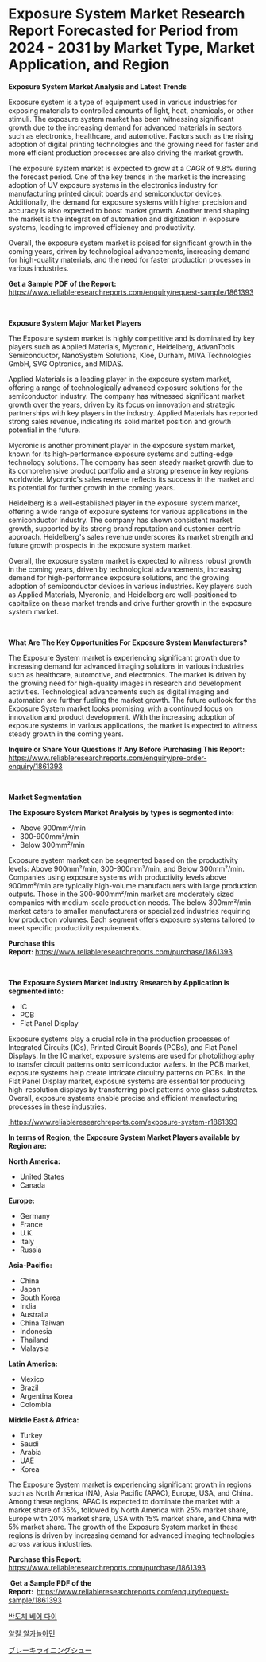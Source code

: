 <p><h1>Exposure System Market Research Report Forecasted for Period from 2024 -  2031 by Market Type, Market Application, and Region</h1></p><p><strong>Exposure System Market Analysis and Latest Trends</strong></p>
<p><p>Exposure system is a type of equipment used in various industries for exposing materials to controlled amounts of light, heat, chemicals, or other stimuli. The exposure system market has been witnessing significant growth due to the increasing demand for advanced materials in sectors such as electronics, healthcare, and automotive. Factors such as the rising adoption of digital printing technologies and the growing need for faster and more efficient production processes are also driving the market growth.</p><p>The exposure system market is expected to grow at a CAGR of 9.8% during the forecast period. One of the key trends in the market is the increasing adoption of UV exposure systems in the electronics industry for manufacturing printed circuit boards and semiconductor devices. Additionally, the demand for exposure systems with higher precision and accuracy is also expected to boost market growth. Another trend shaping the market is the integration of automation and digitization in exposure systems, leading to improved efficiency and productivity.</p><p>Overall, the exposure system market is poised for significant growth in the coming years, driven by technological advancements, increasing demand for high-quality materials, and the need for faster production processes in various industries.</p></p>
<p><strong>Get a Sample PDF of the Report:&nbsp;</strong> <a href="https://www.reliableresearchreports.com/enquiry/request-sample/1861393">https://www.reliableresearchreports.com/enquiry/request-sample/1861393</a></p>
<p>&nbsp;</p>
<p><strong>Exposure System Major Market Players</strong></p>
<p><p>The Exposure system market is highly competitive and is dominated by key players such as Applied Materials, Mycronic, Heidelberg, AdvanTools Semiconductor, NanoSystem Solutions, Kloé, Durham, MIVA Technologies GmbH, SVG Optronics, and MIDAS. </p><p>Applied Materials is a leading player in the exposure system market, offering a range of technologically advanced exposure solutions for the semiconductor industry. The company has witnessed significant market growth over the years, driven by its focus on innovation and strategic partnerships with key players in the industry. Applied Materials has reported strong sales revenue, indicating its solid market position and growth potential in the future.</p><p>Mycronic is another prominent player in the exposure system market, known for its high-performance exposure systems and cutting-edge technology solutions. The company has seen steady market growth due to its comprehensive product portfolio and a strong presence in key regions worldwide. Mycronic's sales revenue reflects its success in the market and its potential for further growth in the coming years.</p><p>Heidelberg is a well-established player in the exposure system market, offering a wide range of exposure systems for various applications in the semiconductor industry. The company has shown consistent market growth, supported by its strong brand reputation and customer-centric approach. Heidelberg's sales revenue underscores its market strength and future growth prospects in the exposure system market.</p><p>Overall, the exposure system market is expected to witness robust growth in the coming years, driven by technological advancements, increasing demand for high-performance exposure solutions, and the growing adoption of semiconductor devices in various industries. Key players such as Applied Materials, Mycronic, and Heidelberg are well-positioned to capitalize on these market trends and drive further growth in the exposure system market.</p></p>
<p>&nbsp;</p>
<p><strong>What Are The Key Opportunities For Exposure System Manufacturers?</strong></p>
<p><p>The Exposure System market is experiencing significant growth due to increasing demand for advanced imaging solutions in various industries such as healthcare, automotive, and electronics. The market is driven by the growing need for high-quality images in research and development activities. Technological advancements such as digital imaging and automation are further fueling the market growth. The future outlook for the Exposure System market looks promising, with a continued focus on innovation and product development. With the increasing adoption of exposure systems in various applications, the market is expected to witness steady growth in the coming years.</p></p>
<p><strong>Inquire or Share Your Questions If Any Before Purchasing This Report:</strong> <a href="https://www.reliableresearchreports.com/enquiry/pre-order-enquiry/1861393">https://www.reliableresearchreports.com/enquiry/pre-order-enquiry/1861393</a></p>
<p>&nbsp;</p>
<p><strong>Market Segmentation</strong></p>
<p><strong>The Exposure System Market Analysis by types is segmented into:</strong></p>
<p><ul><li>Above 900mm²/min</li><li>300-900mm²/min</li><li>Below 300mm²/min</li></ul></p>
<p><p>Exposure system market can be segmented based on the productivity levels: Above 900mm²/min, 300-900mm²/min, and Below 300mm²/min. Companies using exposure systems with productivity levels above 900mm²/min are typically high-volume manufacturers with large production outputs. Those in the 300-900mm²/min market are moderately sized companies with medium-scale production needs. The below 300mm²/min market caters to smaller manufacturers or specialized industries requiring low production volumes. Each segment offers exposure systems tailored to meet specific productivity requirements.</p></p>
<p><strong>Purchase this Report:&nbsp;</strong><a href="https://www.reliableresearchreports.com/purchase/1861393">https://www.reliableresearchreports.com/purchase/1861393</a></p>
<p>&nbsp;</p>
<p><strong>The Exposure System Market Industry Research by Application is segmented into:</strong></p>
<p><ul><li>IC</li><li>PCB</li><li>Flat Panel Display</li></ul></p>
<p><p>Exposure systems play a crucial role in the production processes of Integrated Circuits (ICs), Printed Circuit Boards (PCBs), and Flat Panel Displays. In the IC market, exposure systems are used for photolithography to transfer circuit patterns onto semiconductor wafers. In the PCB market, exposure systems help create intricate circuitry patterns on PCBs. In the Flat Panel Display market, exposure systems are essential for producing high-resolution displays by transferring pixel patterns onto glass substrates. Overall, exposure systems enable precise and efficient manufacturing processes in these industries.</p></p>
<p><a href="https://www.reliableresearchreports.com/exposure-system-r1861393">&nbsp;https://www.reliableresearchreports.com/exposure-system-r1861393</a></p>
<p><strong>In terms of Region, the Exposure System Market Players available by Region are:</strong></p>
<p>
    <p> <strong> North America: </strong>
        <ul>
            <li>United States</li>
            <li>Canada</li>
        </ul>
        </p> 
    <p> <strong> Europe: </strong>
        <ul>
            <li>Germany</li>
            <li>France</li>
            <li>U.K.</li>
            <li>Italy</li>
            <li>Russia</li>
        </ul>
        </p> 
    <p> <strong> Asia-Pacific: </strong>
        <ul>
            <li>China</li>
            <li>Japan</li>
            <li>South Korea</li>
            <li>India</li>
            <li>Australia</li>
            <li>China Taiwan</li>
            <li>Indonesia</li>
            <li>Thailand</li>
            <li>Malaysia</li>
        </ul>
        </p> 
    <p> <strong> Latin America: </strong>
        <ul>
            <li>Mexico</li>
            <li>Brazil</li>
            <li>Argentina Korea</li>
            <li>Colombia</li>
        </ul>
        </p> 
    <p> <strong> Middle East & Africa: </strong>
        <ul>
            <li>Turkey</li>
            <li>Saudi</li>
            <li>Arabia</li>
            <li>UAE</li>
            <li>Korea</li>
        </ul>
    </p>
    </p>
<p><p>The Exposure System market is experiencing significant growth in regions such as North America (NA), Asia Pacific (APAC), Europe, USA, and China. Among these regions, APAC is expected to dominate the market with a market share of 35%, followed by North America with 25% market share, Europe with 20% market share, USA with 15% market share, and China with 5% market share. The growth of the Exposure System market in these regions is driven by increasing demand for advanced imaging technologies across various industries.</p></p>
<p><strong>Purchase this Report: </strong><a href="https://www.reliableresearchreports.com/purchase/1861393">https://www.reliableresearchreports.com/purchase/1861393</a></p>
<p>&nbsp;<strong>Get a Sample PDF of the Report:&nbsp;&nbsp;</strong><a href="https://www.reliableresearchreports.com/enquiry/request-sample/1861393">https://www.reliableresearchreports.com/enquiry/request-sample/1861393</a></p>
<p><strong></strong></p>
<p><p><a href="https://medium.com/@bruceabernathy2022/%EB%B0%98%EB%8F%84%EC%B2%B4-%EB%B2%A0%EC%96%B4-%EB%8B%A4%EC%9D%B4-%EC%8B%9C%EC%9E%A5-%EA%B7%9C%EB%AA%A8%EB%8A%94-%EA%B8%80%EB%A1%9C%EB%B2%8C-%EC%82%B0%EC%97%85%EC%97%90%EC%84%9C-%EC%B5%9C%EC%A0%81%EC%9D%98-%EB%A7%88%EC%BC%80%ED%8C%85-%EC%B1%84%EB%84%90%EC%9D%84-%EB%82%98%ED%83%80%EB%83%85%EB%8B%88%EB%8B%A4-50de50794bc2">반도체 베어 다이</a></p><p><a href="https://medium.com/@matthiasdkins856/%EC%95%8C%ED%82%AC-%EC%95%8C%EC%B9%B4%EC%98%AC%EC%95%84%EB%AF%BC-%EC%8B%9C%EC%9E%A5-%EC%84%B1%EA%B3%B5%EC%A0%81%EC%9D%B8-%EB%B9%84%EC%A6%88%EB%8B%88%EC%8A%A4-%EC%A0%84%EB%9E%B5%EC%9D%98-%EC%97%B4%EC%87%A0-%EC%98%88%EC%B8%A1-2031%EB%85%84%EA%B9%8C%EC%A7%80-20df1a0966d8">알킬 알카놀아민</a></p><p><a href="https://medium.com/@alexandramiranda455/%E3%83%96%E3%83%AC%E3%83%BC%E3%82%AD%E3%83%A9%E3%82%A4%E3%83%8B%E3%83%B3%E3%82%B0%E3%82%B7%E3%83%A5%E3%83%BC%E3%83%9E%E3%83%BC%E3%82%B1%E3%83%83%E3%83%88%E3%81%AE%E5%B8%82%E5%A0%B4%E3%82%B7%E3%82%A7%E3%82%A2%E3%81%AE%E9%80%B2%E5%8C%96%E3%81%A8%E5%B8%82%E5%A0%B4%E6%88%90%E9%95%B7%E3%83%88%E3%83%AC%E3%83%B3%E3%83%892024%E5%B9%B4%E3%81%8B%E3%82%892031%E5%B9%B4%E3%81%BE%E3%81%A7-cde6d7761723">ブレーキライニングシュー</a></p></p>